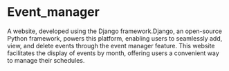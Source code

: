 # Event_manager
A website, developed using the Django framework.Django, an open-source Python framework, powers this platform, enabling users to seamlessly add, view, and delete events through the event manager feature. 
This website facilitates the display of events by month, offering users a convenient way to manage their schedules.
